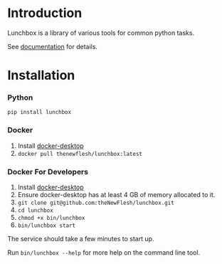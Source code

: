 # Introduction
Lunchbox is a library of various tools for common python tasks.

See [documentation](https://theNewFlesh.github.io/lunchbox/) for details.

# Installation
### Python
`pip install lunchbox`

### Docker
1. Install [docker-desktop](https://docs.docker.com/desktop/)
2. `docker pull thenewflesh/lunchbox:latest`

### Docker For Developers
1. Install [docker-desktop](https://docs.docker.com/desktop/)
2. Ensure docker-desktop has at least 4 GB of memory allocated to it.
4. `git clone git@github.com:theNewFlesh/lunchbox.git`
5. `cd lunchbox`
6. `chmod +x bin/lunchbox`
7. `bin/lunchbox start`

The service should take a few minutes to start up.

Run `bin/lunchbox --help` for more help on the command line tool.

